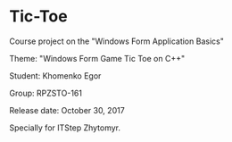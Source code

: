 # Tic-Toe
Course project on the "Windows Form Application Basics"

Theme: "Windows Form Game Tic Toe on C++"

Student: Khomenko Egor

Group: RPZSTO-161

Release date: October 30, 2017

Specially for ITStep Zhytomyr.
